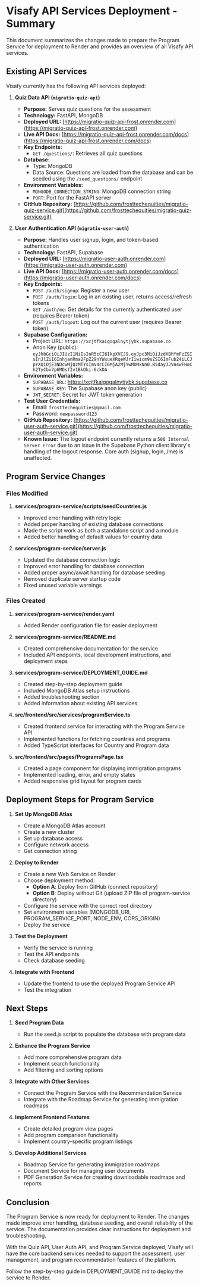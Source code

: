 # Visafy API Services Deployment - Summary

This document summarizes the changes made to prepare the Program Service for deployment to Render and provides an overview of all Visafy API services.

## Existing API Services

Visafy currently has the following API services deployed:

1. **Quiz Data API (`migratio-quiz-api`)**
   - **Purpose:** Serves quiz questions for the assessment
   - **Technology:** FastAPI, MongoDB
   - **Deployed URL:** [https://migratio-quiz-api-frost.onrender.com](https://migratio-quiz-api-frost.onrender.com)
   - **Live API Docs:** [https://migratio-quiz-api-frost.onrender.com/docs](https://migratio-quiz-api-frost.onrender.com/docs)
   - **Key Endpoints:**
     - `GET /questions/`: Retrieves all quiz questions
   - **Database:**
     - Type: MongoDB
     - Data Source: Questions are loaded from the database and can be seeded using the `/seed_questions/` endpoint
   - **Environment Variables:**
     - `MONGODB_CONNECTION_STRING`: MongoDB connection string
     - `PORT`: Port for the FastAPI server
   - **GitHub Repository:** [https://github.com/frosttechequities/migratio-quiz-service.git](https://github.com/frosttechequities/migratio-quiz-service.git)

2. **User Authentication API (`migratio-user-auth`)**
   - **Purpose:** Handles user signup, login, and token-based authentication
   - **Technology:** FastAPI, Supabase
   - **Deployed URL:** [https://migratio-user-auth.onrender.com](https://migratio-user-auth.onrender.com)
   - **Live API Docs:** [https://migratio-user-auth.onrender.com/docs](https://migratio-user-auth.onrender.com/docs)
   - **Key Endpoints:**
     - `POST /auth/signup`: Register a new user
     - `POST /auth/login`: Log in an existing user, returns access/refresh tokens
     - `GET /auth/me`: Get details for the currently authenticated user (requires Bearer token)
     - `POST /auth/logout`: Log out the current user (requires Bearer token)
   - **Supabase Configuration:**
     - Project URL: `https://xcjtfkaigogalnytjybk.supabase.co`
     - Anon Key (public): `eyJhbGciOiJIUzI1NiIsInR5cCI6IkpXVCJ9.eyJpc3MiOiJzdXBhYmFzZSIsInJlZiI6InhjanRma2FpZ29nYWxueXRqeWJrIiwicm9sZSI6ImFub24iLCJpYXQiOjE3NDcwMjQzMTYsImV4cCI6MjA2MjYwMDMxNn0.B5dayJJVA4wFHoCh2TyCbv7p6MDsfIv1BkDki-6ckDA`
   - **Environment Variables:**
     - `SUPABASE_URL`: https://xcjtfkaigogalnytjybk.supabase.co
     - `SUPABASE_KEY`: The Supabase anon key (public)
     - `JWT_SECRET`: Secret for JWT token generation
   - **Test User Credentials:**
     - Email: `frosttechequities@gmail.com`
     - Password: `newpassword123`
   - **GitHub Repository:** [https://github.com/frosttechequities/migratio-user-auth-service.git](https://github.com/frosttechequities/migratio-user-auth-service.git)
   - **Known Issue:** The logout endpoint currently returns a `500 Internal Server Error` due to an issue in the Supabase Python client library's handling of the logout response. Core auth (signup, login, /me) is unaffected.

## Program Service Changes

### Files Modified

1. **services/program-service/scripts/seedCountries.js**
   - Improved error handling with retry logic
   - Added proper handling of existing database connections
   - Made the script work as both a standalone script and a module
   - Added better handling of default values for country data

2. **services/program-service/server.js**
   - Updated the database connection logic
   - Improved error handling for database connection
   - Added proper async/await handling for database seeding
   - Removed duplicate server startup code
   - Fixed unused variable warnings

### Files Created

1. **services/program-service/render.yaml**
   - Added Render configuration file for easier deployment

2. **services/program-service/README.md**
   - Created comprehensive documentation for the service
   - Included API endpoints, local development instructions, and deployment steps

3. **services/program-service/DEPLOYMENT_GUIDE.md**
   - Created step-by-step deployment guide
   - Included MongoDB Atlas setup instructions
   - Added troubleshooting section
   - Added information about existing API services

4. **src/frontend/src/services/programService.ts**
   - Created frontend service for interacting with the Program Service API
   - Implemented functions for fetching countries and programs
   - Added TypeScript interfaces for Country and Program data

5. **src/frontend/src/pages/ProgramsPage.tsx**
   - Created a page component for displaying immigration programs
   - Implemented loading, error, and empty states
   - Added responsive grid layout for program cards

## Deployment Steps for Program Service

1. **Set Up MongoDB Atlas**
   - Create a MongoDB Atlas account
   - Create a new cluster
   - Set up database access
   - Configure network access
   - Get connection string

2. **Deploy to Render**
   - Create a new Web Service on Render
   - Choose deployment method:
     - **Option A**: Deploy from GitHub (connect repository)
     - **Option B**: Deploy without Git (upload ZIP file of program-service directory)
   - Configure the service with the correct root directory
   - Set environment variables (MONGODB_URI, PROGRAM_SERVICE_PORT, NODE_ENV, CORS_ORIGIN)
   - Deploy the service

3. **Test the Deployment**
   - Verify the service is running
   - Test the API endpoints
   - Check database seeding

4. **Integrate with Frontend**
   - Update the frontend to use the deployed Program Service API
   - Test the integration

## Next Steps

1. **Seed Program Data**
   - Run the seed.js script to populate the database with program data

2. **Enhance the Program Service**
   - Add more comprehensive program data
   - Implement search functionality
   - Add filtering and sorting options

3. **Integrate with Other Services**
   - Connect the Program Service with the Recommendation Service
   - Integrate with the Roadmap Service for generating immigration roadmaps

4. **Implement Frontend Features**
   - Create detailed program view pages
   - Add program comparison functionality
   - Implement country-specific program listings

5. **Develop Additional Services**
   - Roadmap Service for generating immigration roadmaps
   - Document Service for managing user documents
   - PDF Generation Service for creating downloadable roadmaps and reports

## Conclusion

The Program Service is now ready for deployment to Render. The changes made improve error handling, database seeding, and overall reliability of the service. The documentation provides clear instructions for deployment and troubleshooting.

With the Quiz API, User Auth API, and Program Service deployed, Visafy will have the core backend services needed to support the assessment, user management, and program recommendation features of the platform.

Follow the step-by-step guide in DEPLOYMENT_GUIDE.md to deploy the service to Render.
